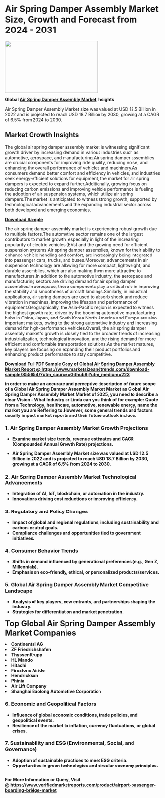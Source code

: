 <H1>Air Spring Damper Assembly Market Size, Growth and Forecast from 2024 - 2031</H1><img class="aligncenter size-medium wp-image-584254" src="https://thirdeyenews.in/wp-content/uploads/2024/09/Global-Market-Research-300x168.jpeg" alt="" width="300" height="168" /><p><strong>Global&nbsp;<a href="https://www.marketsizeandtrends.com/download-sample/855654/?utm_source=Github8j?utm_medium=223">Air Spring Damper Assembly Market</a> Insights</strong></p><p>Air Spring Damper Assembly Market size was valued at USD 12.5 Billion in 2022 and is projected to reach USD 18.7 Billion by 2030, growing at a CAGR of 6.5% from 2024 to 2030.</p><p><h2>Market Growth Insights</h2> <p>The global air spring damper assembly market is witnessing significant growth driven by increasing demand in various industries such as automotive, aerospace, and manufacturing.Air spring damper assemblies are crucial components for improving ride quality, reducing noise, and enhancing the overall performance of vehicles and machinery.As consumers demand better comfort and efficiency in vehicles, and industries seek energy-efficient solutions for equipment, the market for air spring dampers is expected to expand further.Additionally, growing focus on reducing carbon emissions and improving vehicle performance is fueling the adoption of air suspension systems, which utilize air spring dampers.The market is anticipated to witness strong growth, supported by technological advancements and the expanding industrial sector across both developed and emerging economies.</p> <p><strong><a href="#">Download Sample</a></strong></p> <p>The air spring damper assembly market is experiencing robust growth due to multiple factors.The automotive sector remains one of the largest contributors to market growth, especially in light of the increasing popularity of electric vehicles (EVs) and the growing need for efficient suspension systems.Air spring damper assemblies, known for their ability to enhance vehicle handling and comfort, are increasingly being integrated into passenger cars, trucks, and buses.Moreover, advancements in air suspension technology are allowing for more compact, lightweight, and durable assemblies, which are also making them more attractive to manufacturers.In addition to the automotive industry, the aerospace and manufacturing sectors are driving demand for air spring damper assemblies.In aerospace, these components play a critical role in improving the stability and smoothness of aircraft landings.Similarly, in industrial applications, air spring dampers are used to absorb shock and reduce vibration in machines, improving the lifespan and performance of equipment.Geographically, the Asia-Pacific region is expected to witness the highest growth rate, driven by the booming automotive manufacturing hubs in China, Japan, and South Korea.North America and Europe are also important markets, owing to the strong automotive industry and increasing demand for high-performance vehicles.Overall, the air spring damper assembly market's growth is closely tied to the broader trends of increasing industrialization, technological innovation, and the rising demand for more efficient and comfortable transportation solutions.As the market matures, key players are focusing on expanding their product portfolios and enhancing product performance to stay competitive.</p> <p><strong><a href="#"></p><p><span class=""><strong>Download Full PDF Sample Copy of Global Air Spring Damper Assembly Market Report</strong> @ <a href="https://www.marketsizeandtrends.com/download-sample/855654/?utm_source=Github8j?utm_medium=223" target="_blank">https://www.marketsizeandtrends.com/download-sample/855654/?utm_source=Github8j?utm_medium=223</a></span></p><p>In order to make an accurate and perceptive description of future scope of a Global&nbsp;Air Spring Damper Assembly Market Market as Global&nbsp;Air Spring Damper Assembly Market Market of 2025, you need to describe a clear Vision &ndash; What Industry or Linda can you think of for example: Quote from a Technology, healthcare, automotive, renewable energy, name the market you are Reffering to.However, some general trends and factors usually impact market reports and their future outlook include:</p><h3>1.&nbsp;<strong>Air Spring Damper Assembly Market Growth Projections</strong></h3><ul><li>Examine market size trends, revenue estimates and CAGR (Compounded Annual Growth Rate) projections.</li><li><p>Air Spring Damper Assembly Market size was valued at USD 12.5 Billion in 2022 and is projected to reach USD 18.7 Billion by 2030, growing at a CAGR of 6.5% from 2024 to 2030.</p></li></ul><h3>2.&nbsp;<strong>Air Spring Damper Assembly Market Technological Advancements</strong></h3><ul><li>Integration of AI, IoT, blockchain, or automation in the industry.</li><li>Innovations driving cost reductions or improving efficiency.</li></ul><h3>3.&nbsp;<strong>Regulatory and Policy Changes</strong></h3><ul><li>Impact of global and regional regulations, including sustainability and carbon-neutral goals.</li><li>Compliance challenges and opportunities tied to government initiatives.</li></ul><h3>4.&nbsp;<strong>Consumer Behavior Trends</strong></h3><ul><li>Shifts in demand influenced by generational preferences (e.g., Gen Z, Millennials).</li><li>Emphasis on eco-friendly, ethical, or personalized products/services.</li></ul><h3>5.&nbsp;<strong>Global Air Spring Damper Assembly Market Competitive Landscape</strong></h3><ul><li>Analysis of key players, new entrants, and partnerships shaping the industry.</li><li>Strategies for differentiation and market penetration.</li></ul><p data-pm-slice="1 1 []"><span style="color: inherit; font-family: inherit; font-size: 25px;">Top Global Air Spring Damper Assembly Market Companies</span></p><div class="" data-test-id=""><p><li>Continental AG</li><li> ZF Friedrichshafen</li><li> ThyssenKrupp</li><li> HL Mando</li><li> Hitachi</li><li> Firestone Airide</li><li> Hendrickson</li><li> Phinia</li><li> Air Lift Company</li><li> Shanghai Baolong Automotive Corporation</li></p></div><h3>6.&nbsp;<strong>Economic and Geopolitical Factors</strong></h3><ul><li>Influence of global economic conditions, trade policies, and geopolitical events.</li><li>Resilience of the market to inflation, currency fluctuations, or global crises.</li></ul><h3>7.&nbsp;<strong>Sustainability and ESG (Environmental, Social, and Governance)</strong></h3><ul><li>Adoption of sustainable practices to meet ESG criteria.</li><li>Opportunities in green technologies and circular economy principles.</li></ul><h2><strong style="font-size: 14px;">For More Information or Query, Visit @&nbsp;</strong><a style="background-color: #ffffff; font-size: 14px;" href="https://www.marketsizeandtrends.com/report/air-spring-damper-assembly-market/" target="_blank">https://www.verifiedmarketreports.com/product/airport-passenger-boarding-bridge-market</a></h2>